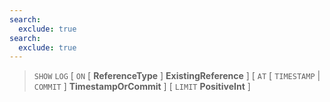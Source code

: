 ```yaml
---
search:
  exclude: true
search:
  exclude: true
---
```

<!--start-->

> `SHOW` `LOG`
  \[ `ON`
      \[ **ReferenceType** \]
      **ExistingReference** \]
  \[ `AT`
      \[
              `TIMESTAMP` | `COMMIT`
          \]
      **TimestampOrCommit** \]
  \[ `LIMIT` **PositiveInt** \]
  
